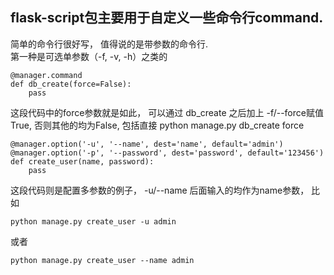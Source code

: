 ## flask-script包主要用于自定义一些命令行command.
简单的命令行很好写， 值得说的是带参数的命令行.  
第一种是可选单参数（-f, -v, -h）之类的
```
@manager.command
def db_create(force=False):
    pass
```
这段代码中的force参数就是如此， 可以通过 db_create 之后加上 -f/--force赋值True, 否则其他的均为False, 包括直接 python manage.py db_create force

```
@manager.option('-u', '--name', dest='name', default='admin')
@manager.option('-p', '--password', dest='password', default='123456')
def create_user(name, password):
    pass
```
这段代码则是配置多参数的例子， -u/--name 后面输入的均作为name参数， 比如
```
python manage.py create_user -u admin
```

或者
```
python manage.py create_user --name admin
```

